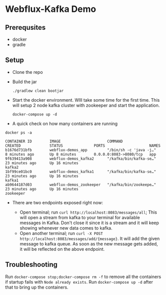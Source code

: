 Webflux-Kafka Demo
==================

## Prerequsites
- docker
- gradle

## Setup
- Clone the repo
- Build the jar

    `./gradlew clean bootjar`
- Start the docker environment. WIll take some time for the first time. This will setup 2 node kafka cluster with zookeeper and start the application. 
    
    `docker-compose up -d`
- A quick check on how many containers are running 

`docker ps -a`

```
CONTAINER ID        IMAGE                     COMMAND                  CREATED             STATUS              PORTS                    NAMES
b1676d731bfb        webflux-demos_app         "/bin/sh -c 'java -j…"   8 minutes ago       Up 8 minutes        0.0.0.0:8083->8080/tcp   app
9f639413a908        webflux-demos_kafka2      "/kafka/bin/kafka-se…"   23 minutes ago      Up 16 minutes                                kafka2
1bf99ce01bc0        webflux-demos_kafka1      "/kafka/bin/kafka-se…"   23 minutes ago      Up 16 minutes                                kafka1
ab9644187d03        webflux-demos_zookeeper   "/kafka/bin/zookeepe…"   23 minutes ago      Up 16 minutes                                zookeeper
```

- There are two endpoints exposed right now:
    
    - Open terminal; run `curl http://localhost:8083/messages/all`; This will open a stream from kafka to your terminal for available messages in Kafka. Don't close it since it is a stream and it will keep showing whenever new data comes to kafka.   
    - Open another terminal; run `curl -X POST http://localhost:8083/messages/add/{message}`. It will add the given message to kafka queue. As soon as the new message gets added, it will be reflected on the above endpoint.
    
    
## Troubleshooting 
Run `docker-compose stop;docker-compose rm -f` to remove all the containers if startup fails with `Node already exists`. Run `docker-compose up -d` after that to bring up the containers.